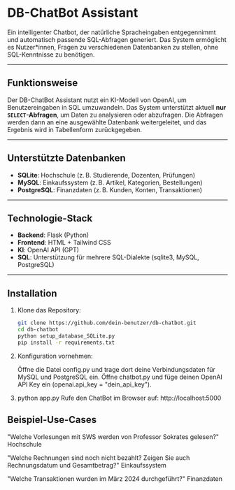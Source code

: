 # DB-ChatBot Assistant

Ein intelligenter Chatbot, der natürliche Spracheingaben entgegennimmt und automatisch passende SQL-Abfragen generiert. Das System ermöglicht es Nutzer\*innen, Fragen zu verschiedenen Datenbanken zu stellen, ohne SQL-Kenntnisse zu benötigen.

---

## Funktionsweise

Der DB-ChatBot Assistant nutzt ein KI-Modell von OpenAI, um Benutzereingaben in SQL umzuwandeln. Das System unterstützt aktuell **nur `SELECT`-Abfragen**, um Daten zu analysieren oder abzufragen. Die Abfragen werden dann an eine ausgewählte Datenbank weitergeleitet, und das Ergebnis wird in Tabellenform zurückgegeben.

---

## Unterstützte Datenbanken

- **SQLite**: Hochschule (z. B. Studierende, Dozenten, Prüfungen)
- **MySQL**: Einkaufssystem (z. B. Artikel, Kategorien, Bestellungen)
- **PostgreSQL**: Finanzdaten (z. B. Kunden, Konten, Transaktionen)

---

## Technologie-Stack

- **Backend**: Flask (Python)
- **Frontend**: HTML + Tailwind CSS
- **KI**: OpenAI API (GPT)
- **SQL**: Unterstützung für mehrere SQL-Dialekte (sqlite3, MySQL, PostgreSQL)

---

## Installation

1. Klone das Repository:

   ```bash
   git clone https://github.com/dein-benutzer/db-chatbot.git
   cd db-chatbot
   python setup_database_SQLite.py
   pip install -r requirements.txt

   ```

2. Konfiguration vornehmen:

   Öffne die Datei config.py und trage dort deine Verbindungsdaten für MySQL und PostgreSQL ein.
   Öffne chatbot.py und füge deinen OpenAI API Key ein (openai.api_key = "dein_api_key").

3. python app.py
   Rufe den ChatBot im Browser auf: http://localhost:5000

## Beispiel-Use-Cases

"Welche Vorlesungen mit SWS werden von Professor Sokrates gelesen?" Hochschule

"Welche Rechnungen sind noch nicht bezahlt? Zeigen Sie auch Rechnungsdatum und Gesamtbetrag?" Einkaufssystem

"Welche Transaktionen wurden im März 2024 durchgeführt?" Finanzdaten
